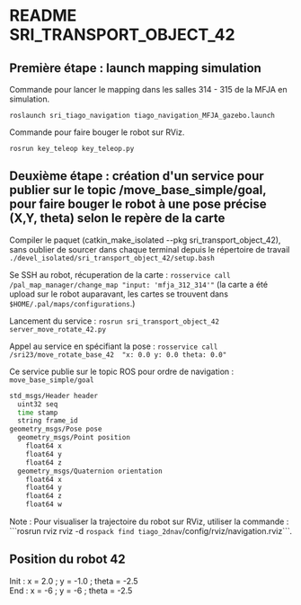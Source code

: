 # README SRI_TRANSPORT_OBJECT_42

## Première étape : launch mapping simulation

Commande pour lancer le mapping dans les salles 314 - 315 de la MFJA en simulation.

```code
roslaunch sri_tiago_navigation tiago_navigation_MFJA_gazebo.launch
```

Commande pour faire bouger le robot sur RViz.

```code
rosrun key_teleop key_teleop.py
```

## Deuxième étape : création d'un service pour publier sur le topic /move_base_simple/goal, pour faire bouger le robot à une pose précise (X,Y, theta) selon le repère de la carte

Compiler le paquet (catkin_make_isolated --pkg sri_transport_object_42), sans oublier de sourcer dans chaque terminal depuis le répertoire de travail ```./devel_isolated/sri_transport_object_42/setup.bash```

Se SSH au robot, récuperation de la carte : ```rosservice call /pal_map_manager/change_map "input: 'mfja_312_314'"```
(la carte a été upload sur le robot auparavant, les cartes se trouvent dans ```$HOME/.pal/maps/configurations```.)

Lancement du service : ```rosrun sri_transport_object_42 server_move_rotate_42.py```

Appel au service en spécifiant la pose : ```rosservice call /sri23/move_rotate_base_42  "x: 0.0
y: 0.0
theta: 0.0"```

Ce service publie sur le topic ROS pour ordre de navigation : ```move_base_simple/goal```

``` bash
std_msgs/Header header
  uint32 seq
  time stamp
  string frame_id
geometry_msgs/Pose pose
  geometry_msgs/Point position
    float64 x
    float64 y
    float64 z
  geometry_msgs/Quaternion orientation
    float64 x
    float64 y
    float64 z
    float64 w
```

Note : Pour visualiser la trajectoire du robot sur RViz, utiliser la commande : ```rosrun rviz rviz -d `rospack find tiago_2dnav`/config/rviz/navigation.rviz``̀ .

## Position du robot 42

Init : x = 2.0 ; y = -1.0 ; theta = -2.5 </br>
End : x = -6 ; y = -6 ; theta = -2.5
